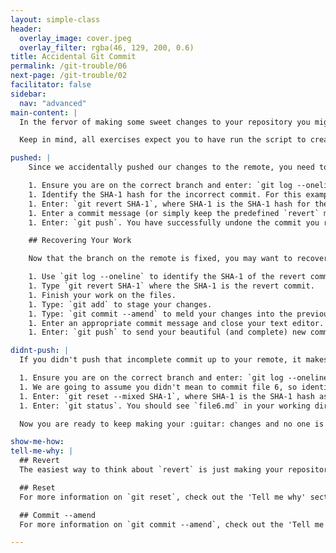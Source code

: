 ```yaml
---
layout: simple-class
header:
  overlay_image: cover.jpeg
  overlay_filter: rgba(46, 129, 200, 0.6)
title: Accidental Git Commit
permalink: /git-trouble/06
next-page: /git-trouble/02
facilitator: false
sidebar:
  nav: "advanced"
main-content: |  
  In the fervor of making some sweet changes to your repository you might accidentally commit changes before you were actually ready to. First, breathe, you can fix this; for real. Second, remember you aren't the first person who completely broke everything with a commit, heck, even the GitHub Trainers do it from time to time. So, now that you have found yourself in some :ahem: _very_ distinguished company, you can fix that gross commit.

  Keep in mind, all exercises expect you to have run the script to create files using the scripts found on the [Set Up Your Environment](/on-demand/git-trouble/01) page.

pushed: |
    Since we accidentally pushed our changes to the remote, you need to `revert` the commit (or commits) to prevent them creating any problems for other collaborators.

    1. Ensure you are on the correct branch and enter: `git log --oneline`.
    1. Identify the SHA-1 hash for the incorrect commit. For this example, let's use the **adding file 4** commit.
    1. Enter: `git revert SHA-1`, where SHA-1 is the SHA-1 hash for the commit where you created **file 4**.
    1. Enter a commit message (or simply keep the predefined `revert` message) and close the editor.
    1. Enter: `git push`. You have successfully undone the commit you recently `push`ed to your remote.

    ## Recovering Your Work

    Now that the branch on the remote is fixed, you may want to recover that accidental commit and finish your work. Here's how you can do it:

    1. Use `git log --oneline` to identify the SHA-1 of the revert commit. If you left the default message, it will say something like `Revert "adding file 4"`.
    1. Type `git revert SHA-1` where the SHA-1 is the revert commit.
    1. Finish your work on the files.
    1. Type: `git add` to stage your changes.
    1. Type: `git commit --amend` to meld your changes into the previous commit.
    1. Enter an appropriate commit message and close your text editor.
    1. Enter: `git push` to send your beautiful (and complete) new commit to the remote.

didnt-push: |
  If you didn't push that incomplete commit up to your remote, it makes it a little bit easier to resolve this misstep.

  1. Ensure you are on the correct branch and enter: `git log --oneline`.
  1. We are going to assume you didn't mean to commit file 6, so identify the SHA-1 hash for the **adding file 5** commit.
  1. Enter: `git reset --mixed SHA-1`, where SHA-1 is the SHA-1 hash associated with the **adding file 5** commit.
  1. Enter: `git status`. You should see `file6.md` in your working directory.

  Now you are ready to keep making your :guitar: changes and no one is the wiser!

show-me-how:
tell-me-why: |
  ## Revert
  The easiest way to think about `revert` is just making your repository do the exact opposite of an existing commit and creating a new commit to record that change. Revert is useful when trying to 'undo' the changes made in a specific commit, and even _more_ useful if you pushed a change that your want to reverse to your remote since it will always create a new commit and leave the original commit untouched.

  ## Reset
  For more information on `git reset`, check out the 'Tell me why' section in the [Too Many (small) Commits](/on-demand/git-trouble/03) scenario.

  ## Commit --amend
  For more information on `git commit --amend`, check out the 'Tell me why' section in the [Commit Message Sucks](/on-demand/git-trouble/04) scenario.

---
```

